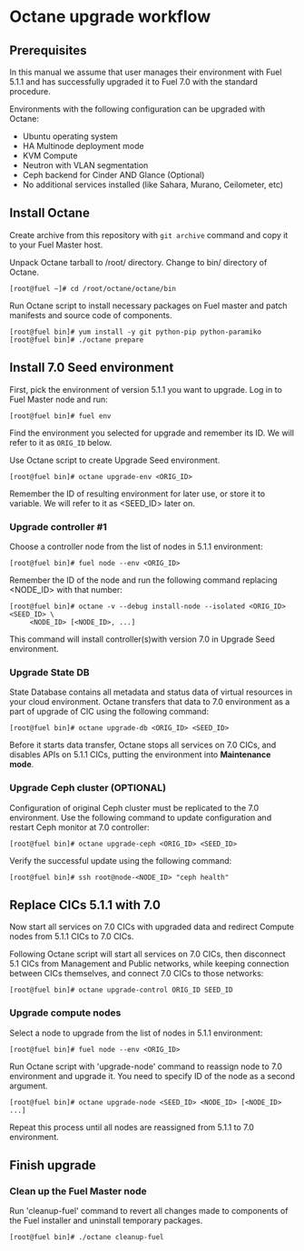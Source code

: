 # Octane upgrade workflow

## Prerequisites

In this manual we assume that user manages their environment with Fuel 5.1.1 and
has successfully upgraded it to Fuel 7.0 with the standard procedure.

Environments with the following configuration can be upgraded with Octane:

- Ubuntu operating system
- HA Multinode deployment mode
- KVM Compute
- Neutron with VLAN segmentation
- Ceph backend for Cinder AND Glance (Optional)
- No additional services installed (like Sahara, Murano, Ceilometer, etc)

## Install Octane

Create archive from this repository with `git archive` command and copy it to
your Fuel Master host.

Unpack Octane tarball to /root/ directory. Change to bin/ directory of Octane.

```
[root@fuel ~]# cd /root/octane/octane/bin
```

Run Octane script to install necessary packages on Fuel master and patch
manifests and source code of components.

```
[root@fuel bin]# yum install -y git python-pip python-paramiko
[root@fuel bin]# ./octane prepare
```

## Install 7.0 Seed environment

First, pick the environment of version 5.1.1 you want to upgrade. Log in to Fuel
Master node and run:

```
[root@fuel bin]# fuel env
````

Find the environment you selected for upgrade and remember its ID. We will refer
to it as `ORIG_ID` below.

Use Octane script to create Upgrade Seed environment.

```
[root@fuel bin]# octane upgrade-env <ORIG_ID>
```

Remember the ID of resulting environment for later use, or store it to variable.
We will refer to it as <SEED_ID> later on.

### Upgrade controller #1

Choose a controller node from the list of nodes in 5.1.1 environment:

```
[root@fuel bin]# fuel node --env <ORIG_ID>
```

Remember the ID of the node and run the following command replacing <NODE_ID>
with that number:

```
[root@fuel bin]# octane -v --debug install-node --isolated <ORIG_ID> <SEED_ID> \
     <NODE_ID> [<NODE_ID>, ...]
```

This command will install controller(s)with version 7.0 in Upgrade Seed
environment.

### Upgrade State DB

State Database contains all metadata and status data of virtual resources in
your cloud environment. Octane transfers that data to 7.0 environment as a part
of upgrade of CIC using the following command:

```
[root@fuel bin]# octane upgrade-db <ORIG_ID> <SEED_ID>
```

Before it starts data transfer, Octane stops all services on 7.0 CICs, and
disables APIs on 5.1.1 CICs, putting the environment into **Maintenance mode**.

### Upgrade Ceph cluster (OPTIONAL)

Configuration of original Ceph cluster must be replicated to the 7.0
environment. Use the following command to update configuration and restart
Ceph monitor at 7.0 controller:

```
[root@fuel bin]# octane upgrade-ceph <ORIG_ID> <SEED_ID>
```

Verify the successful update using the following command:

```
[root@fuel bin]# ssh root@node-<NODE_ID> "ceph health"
```

## Replace CICs 5.1.1 with 7.0

Now start all services on 7.0 CICs with upgraded data and redirect Compute
nodes from 5.1.1 CICs to 7.0 CICs.

Following Octane script will start all services on 7.0 CICs, then disconnect 5.1
CICs from Management and Public networks, while keeping connection between CICs
themselves, and connect 7.0 CICs to those networks:

```
[root@fuel bin]# octane upgrade-control ORIG_ID SEED_ID
```

### Upgrade compute nodes

Select a node to upgrade from the list of nodes in 5.1.1 environment:

```
[root@fuel bin]# fuel node --env <ORIG_ID>
```

Run Octane script with 'upgrade-node' command to reassign node to 7.0
environment and upgrade it. You need to specify ID of the node as a second
argument.

```
[root@fuel bin]# octane upgrade-node <SEED_ID> <NODE_ID> [<NODE_ID> ...]
```

Repeat this process until all nodes are reassigned from 5.1.1 to 7.0 environment.

## Finish upgrade

### Clean up the Fuel Master node

Run 'cleanup-fuel' command to revert all changes made to components of the Fuel
installer and uninstall temporary packages.

```
[root@fuel bin]# ./octane cleanup-fuel
```
